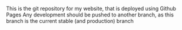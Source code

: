 This is the git repository for my website, that is deployed using Github Pages
Any development should be pushed to another branch, as this branch is the current stable (and production) branch

